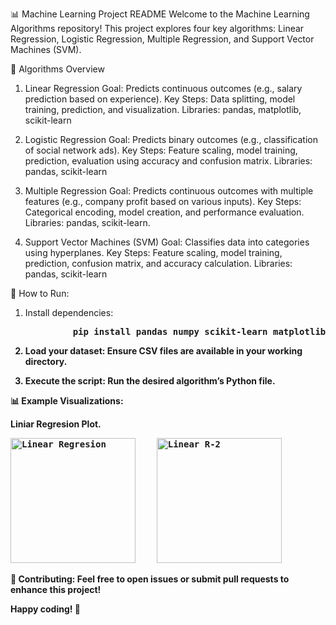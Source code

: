 📊 Machine Learning Project README
Welcome to the Machine Learning Algorithms repository! This project explores four key algorithms: 
Linear Regression, Logistic Regression, Multiple Regression, and Support Vector Machines (SVM).

🚀 Algorithms Overview
1. Linear Regression
Goal: Predicts continuous outcomes (e.g., salary prediction based on experience).
Key Steps: Data splitting, model training, prediction, and visualization.
Libraries: pandas, matplotlib, scikit-learn

2. Logistic Regression
Goal: Predicts binary outcomes (e.g., classification of social network ads).
Key Steps: Feature scaling, model training, prediction, evaluation using accuracy and confusion matrix.
Libraries: pandas, scikit-learn

3. Multiple Regression
Goal: Predicts continuous outcomes with multiple features (e.g., company profit based on various inputs).
Key Steps: Categorical encoding, model creation, and performance evaluation.
Libraries: pandas, scikit-learn.

4. Support Vector Machines (SVM)
Goal: Classifies data into categories using hyperplanes.
Key Steps: Feature scaling, model training, prediction, confusion matrix, and accuracy calculation.
Libraries: pandas, scikit-learn

📂 How to Run:
   1. Install dependencies:
      <pre><b>         pip install pandas numpy scikit-learn matplotlib<b></pre>

   2. Load your dataset: Ensure CSV files are available in your working directory.
   3. Execute the script: Run the desired algorithm’s Python file.

📊 Example Visualizations:

Liniar Regresion Plot.

<pre>
<img width="200" alt="Linear Regresion" src="https://github.com/user-attachments/assets/bcdd9482-f28d-4d4c-9edc-d9bd9eb2f8dd">    <img width="200" alt="Linear R-2" src="https://github.com/user-attachments/assets/3991d77e-d025-4f23-a044-041470740a53"> </pre>

🤝 Contributing:
Feel free to open issues or submit pull requests to enhance this project!

Happy coding! 🚀
